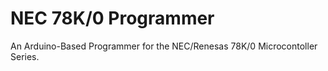 # NEC 78K/0 Programmer
An Arduino-Based Programmer for the NEC/Renesas 78K/0 Microcontoller Series.
